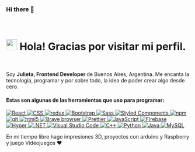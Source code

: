 ### Hi there 👋
<br>

<h1><img src="https://www.flaticon.com/svg/vstatic/svg/742/742923.svg?token=exp=1616794262~hmac=8e5661ece1947e7168c144866a3f473b" width="30"/> Hola! Gracias por visitar mi perfil.</h1>
<br>
<p> Soy <b>Julieta, Frontend Developer </b> de Buenos Aires, Argentina. Me encanta la tecnología, programar y por sobre todo, la idea de poder crear algo desde cero.</p>
<h4>Estas son algunas de las herramientas que uso para programar:</h4>
<p>
  <a href="#"><img alt="React" src="https://img.shields.io/badge/-React-45b8d8?style=flat-square&logo=react&logoColor=white" />
  <img alt="CSS" src="https://img.shields.io/badge/-CSS3-46a2f1?style=flat-square&logo=css3&logoColor=white" /> 
  <img alt="redux" src="https://img.shields.io/badge/-Redux-764ABC?style=flat-square&logo=redux&logoColor=white" />
  <img alt="Bootstrap" src="https://img.shields.io/badge/-Bootstrap-795283?style=flat-square&logo=Bootstrap&logoColor=white" />
  <img alt="Sass" src="https://img.shields.io/badge/-Sass-CC6699?style=flat-square&logo=sass&logoColor=white" />
  <img alt="Styled Components" src="https://img.shields.io/badge/-Styled_Components-db7092?style=flat-square&logo=styled-components&logoColor=white" />
  <img alt="npm" src="https://img.shields.io/badge/-NPM-CB3837?style=flat-square&logo=npm&logoColor=white" />
  <img alt="git" src="https://img.shields.io/badge/-Git-F05032?style=flat-square&logo=git&logoColor=white" />
  <img alt="html5" src="https://img.shields.io/badge/-HTML5-E34F26?style=flat-square&logo=html5&logoColor=white" />
  <img alt="Brave browser" src="https://img.shields.io/badge/-Brave_Browser-FB542B?style=flat-square&logo=brave&logoColor=white" />
  <img alt="Prettier" src="https://img.shields.io/badge/-Prettier-F7B93E?style=flat-square&logo=prettier&logoColor=white" />
  <img alt="JavaScript" src="https://img.shields.io/badge/-JavaScript-fcd616?style=flat-square&logo=JavaScript&logoColor=white" />
  <img alt="Firebase" src="https://img.shields.io/badge/-Firebase-ffca28?style=flat-square&logo=Firebase&logoColor=white" />
 <br>
  <img alt="Hyper" src="https://img.shields.io/badge/-Hyper-2f3134?style=flat-square&logo=Hyper&logoColor=white" />
  <img alt=".NET" src="https://img.shields.io/badge/-.NET-512BD4?style=flat-square&logo=.NET&logoColor=white" />
  <img alt="Visual Studio Code" src="https://img.shields.io/badge/-Visual_Studio_Code-00599C?style=flat-square&logo=visual-studio-code&logoColor=white" />
  <img alt="C++" src="https://img.shields.io/badge/-C%2B%2B-00599C?style=flat-square&logo=C%2B%2B&logoColor=white" />
  <img alt="Python" src="https://img.shields.io/badge/-Python-3776AB?style=flat-square&logo=Python&logoColor=white" />
  <img alt="Java" src="https://img.shields.io/badge/-Java-007393?style=flat-square&logo=Java&logoColor=white" />
  <img alt="MySQL" src="https://img.shields.io/badge/-MySQL-4479A1?style=flat-square&logo=MySQL&logoColor=white" /></a>
</p>

<p>
    En mi tiempo libre hago impresiones 3D, proyectos con arduino y Raspberry y juego Videojuegos ❤️
</p>
<!--
**julietalazzaro/julietalazzaro** is a ✨ _special_ ✨ repository because its `README.md` (this file) appears on your GitHub profile.

Here are some ideas to get you started:

- 🔭 I’m currently working on ...
- 🌱 I’m currently learning ...
- 👯 I’m looking to collaborate on ...
- 🤔 I’m looking for help with ...
- 💬 Ask me about ...
- 📫 How to reach me: ...
- 😄 Pronouns: ...
- ⚡ Fun fact: ...
-->
